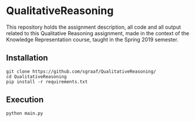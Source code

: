 # QualitativeReasoning
This repository holds the assignment description, all code and all output related to this Qualitative Reasoning assignment, made in the context of the Knowledge Representation course, taught in the Spring 2019 semester.

## Installation
```
git clone https://github.com/sgraaf/QualitativeReasoning/
cd QualitativeReasoning
pip install -r requirements.txt
```

## Execution
```
python main.py 
```
